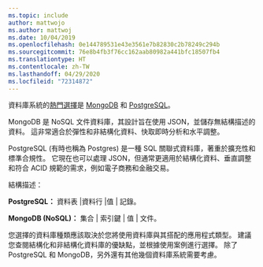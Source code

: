 ```yaml
---
ms.topic: include
author: mattwojo
ms.author: mattwoj
ms.date: 10/04/2019
ms.openlocfilehash: 0e144789531e43e3561e7b82830c2b78249c294b
ms.sourcegitcommit: 76e8b4fb3f76cc162aab80982a441bfc18507fb4
ms.translationtype: HT
ms.contentlocale: zh-TW
ms.lasthandoff: 04/29/2020
ms.locfileid: "72314872"
---
```

資料庫系統的[熱門選擇](https://insights.stackoverflow.com/survey/2019#technology-_-databases)是 [MongoDB](https://www.mongodb.com/what-is-mongodb) 和 [PostgreSQL](https://www.postgresql.org/about/)。 

MongoDB 是 NoSQL 文件資料庫，其設計旨在使用 JSON，並儲存無結構描述的資料。 這非常適合於彈性和非結構化資料、快取即時分析和水平調整。 

PostgreSQL (有時也稱為 Postgres) 是一種 SQL 關聯式資料庫，著重於擴充性和標準合規性。 它現在也可以處理 JSON，但通常更適用於結構化資料、垂直調整和符合 ACID 規範的需求，例如電子商務和金融交易。

結構描述：

**PostgreSQL：** 資料表 |資料行 |值 | 記錄。

**MongoDB (NoSQL)：** 集合 | 索引鍵 | 值 | 文件。

您選擇的資料庫種類應該取決於您將使用資料庫與其搭配的應用程式類型。 建議您查閱結構化和非結構化資料庫的優缺點，並根據使用案例進行選擇。 除了 PostgreSQL 和 MongoDB，另外還有其他幾個資料庫系統需要考慮。